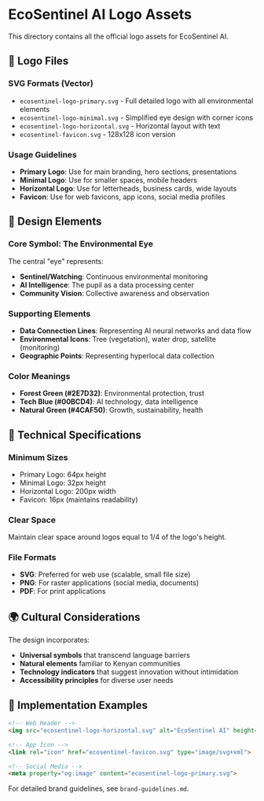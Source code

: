 # EcoSentinel AI Logo Assets

This directory contains all the official logo assets for EcoSentinel AI.

## 📁 Logo Files

### SVG Formats (Vector)
- `ecosentinel-logo-primary.svg` - Full detailed logo with all environmental elements
- `ecosentinel-logo-minimal.svg` - Simplified eye design with corner icons
- `ecosentinel-logo-horizontal.svg` - Horizontal layout with text
- `ecosentinel-favicon.svg` - 128x128 icon version

### Usage Guidelines
- **Primary Logo**: Use for main branding, hero sections, presentations
- **Minimal Logo**: Use for smaller spaces, mobile headers
- **Horizontal Logo**: Use for letterheads, business cards, wide layouts  
- **Favicon**: Use for web favicons, app icons, social media profiles

## 🎨 Design Elements

### Core Symbol: The Environmental Eye
The central "eye" represents:
- **Sentinel/Watching**: Continuous environmental monitoring
- **AI Intelligence**: The pupil as a data processing center
- **Community Vision**: Collective awareness and observation

### Supporting Elements
- **Data Connection Lines**: Representing AI neural networks and data flow
- **Environmental Icons**: Tree (vegetation), water drop, satellite (monitoring)
- **Geographic Points**: Representing hyperlocal data collection

### Color Meanings
- **Forest Green (#2E7D32)**: Environmental protection, trust
- **Tech Blue (#00BCD4)**: AI technology, data intelligence
- **Natural Green (#4CAF50)**: Growth, sustainability, health

## 📐 Technical Specifications

### Minimum Sizes
- Primary Logo: 64px height
- Minimal Logo: 32px height  
- Horizontal Logo: 200px width
- Favicon: 16px (maintains readability)

### Clear Space
Maintain clear space around logos equal to 1/4 of the logo's height.

### File Formats
- **SVG**: Preferred for web use (scalable, small file size)
- **PNG**: For raster applications (social media, documents)
- **PDF**: For print applications

## 🌍 Cultural Considerations

The design incorporates:
- **Universal symbols** that transcend language barriers
- **Natural elements** familiar to Kenyan communities
- **Technology indicators** that suggest innovation without intimidation
- **Accessibility principles** for diverse user needs

## 📱 Implementation Examples

```html
<!-- Web Header -->
<img src="ecosentinel-logo-horizontal.svg" alt="EcoSentinel AI" height="40">

<!-- App Icon -->
<link rel="icon" href="ecosentinel-favicon.svg" type="image/svg+xml">

<!-- Social Media -->
<meta property="og:image" content="ecosentinel-logo-primary.svg">
```

For detailed brand guidelines, see `brand-guidelines.md`.
